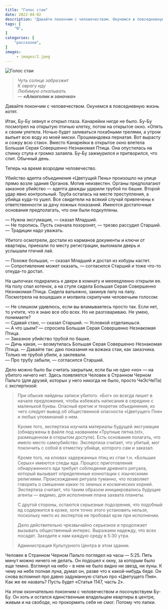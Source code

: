```yaml
---
title: "Голос стаи"
date: 2022-04-02
description: "Давайте покончим с человечеством. Окунемся в повседневную жизнь котят."
tags: [
    "N",
]
categories: [
    "рассказки",
]
images:
     - images/2.jpeg
---
```


![Голос стаи](/images/2.jpeg)

> *Чуть солнце забрезжит<br>
> К оврагу иду<br>
> Любимую откапывать* <br>
> — ***«Алкоголик и заначка»***

Давайте покончим с человечеством. Окунемся в повседневную жизнь котят.

Итак, Бу-Бу зевнул и открыл глаза. Канарейки нигде не было. Бу-Бу посмотрел на открытую птичью клетку, потом на открытое окно. «Опять к своим улетела. Ночью будет заливаться похабными трелями, а утром выпьет всю воду из моей миски. Прошмандовка пернатая. Вот вырасту и сожру всю стаю». Вместо Канарейки в открытое окно влетела Большая Серая Совершенно Незнакомая Птица. Она опустилась на спинку стула и громко залаяла. Бу-Бу зажмурился и притворился, что спит. Обычный день.

Теперь на время возродим человечество.

Убийство адепта объединения «Цветущий Пень» произошло на улице прямо возле здания Органов. Мотив неизвестен. Органы предполагают заказное убийство — адепта дважды ударили трубой по башке. Второй удар явно контрольный. Труба осталась на месте преступления, а убийца куда-то ушел. Все свидетели на всякий случай привлечены к ответственности за дачу ложных показаний. Имеются достаточные основания предполагать, что они были подкуплены.

— Нужна эксгумация, — сказал Младший.<br>
— Не торопись. Пусть сначала похоронят, — трезво рассудил Старший. — Традиции надо уважать.

Убитого осмотрели, достали из карманов документы и ключи от квартиры, приехали по месту регистрации, выломали дверь и услышали птичий лай.

— Похоже большая, — сказал Младший и достал из кобуры кастет.<br>
— Сопротивление может оказать, — согласился Старший и тоже что-то откуда-то достал.

На цыпочках подкрались к двери в комнату и меееедленно открыли ее. На полу спал котенок, а на стуле сидела Большая Серая Совершенно Незнакомая Птица. Сидела вальяжно, закинув лапу на лапу. Посмотрела на вошедших и молвила скрипучим человечьим голосом:

— Не слишком удивлюсь, если вы вламываетесь просто так. Если нет, то учтите, что я знаю все обо всех. Но не разговариваю. Не умею, понимаете?<br>
— Сдавай стаю, — сказал Старший. — Условкой отделаешься.<br>
— А что шьем? — спросила Большая Серая Совершенно Незнакомая Птица.<br>
— Заказное убийство трубой по башке.<br>
— Дичь какая, — возмутилась Большая Серая Совершенно Незнакомая Птица. — Давайте так: даю показания на вожака стаи, как заказчика. Только не трубой убили, а заклевали. <br>
— Про трубу забыли, — согласился Старший.<br>

Дело можно было бы считать закрытым, если бы не одно «но» — на убитого ничего нет. Здесь появляется Человек в Странном Черном Пальто (для друзей, которых у него никогда не было, просто ЧеЭсЧеПэ) с экспертизой:

> При обыске найдены записи убитого. «Бог» он всегда пишет в начале предложения, чтобы избежать написания в середине с маленькой буквы. Опасный еретик и теоретик объединения, из чего следует вывод об общественной опасности «Цветущего Пня» и любых упоминаний о нем.
> 
> Кроме того, экспертиза изучила материалы будущей эксгумации (обнаружены в файле под названием «Трупные пятна.txt», размещенном в открытом доступе). Есть основания полагать, что имело место самоубийство. Экспертиза считает, что убитый, мог покончить с собой в отместку убийце, которого сам и заказал.
> 
> Кроме того, на клювах задержанных птиц из стаи т.н. «Больших Серых» имеются следы яда. Процесс приготовления обнаруженного яда требует соблюдения древнего ритуала, который вызывает определенные коннотации с языческими религиями. Происхождение ритуала туманно, что позволяет говорить о смешении каких-то земных и космических корней. Экспертиза считает, что таким образом инициировались будущие агенты — видимо, для исполнения плана захвата планеты.
> 
> С другой стороны, остаются серьезные подозрения, что подобный яд содержится в крэке, хотя точно этого установить нельзя, поскольку никто из экспертов не пробовал крэк при исполнении.
> 
> Дело действительно чрезвычайно серьезное и продолжает вызывать общественный интерес. Выражаем надежду, что всех посадят. Заходите к нам каждую среду в 5:30 утра.
> 
> Администрация Культурного Центра в этом здании.

Человек в Странном Черном Пальто поглядел на часы — 5:25. Пять минут можно ничего не делать. Он подошел к окну, за которым было еще темно. Взглянул на небо – в нем не было видно ни звезд, ни луны. К чему на небе полная луна, думал он, разве что к какой-нибудь беде. Он снова вспомнил про давно задуманную статью про «Цветущего Пня». Как же ее назвать? Пусть будет «Статья 1147, часть 2».

На этом окончательно покончим с человечеством и посочувствуем Бу-Бу. Он хоть и остался единственным владельцем квартиры в центре, живым и на свободе, но прокормить себя не смог. Потому что лапки.
